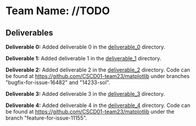# Team Name: //TODO

## Deliverables
**Deliverable 0:** Added deliverable 0 in the [deliverable_0](./deliverables/deliverable_0) directory.

**Deliverable 1:** Added deliverable 1 in the [deliverable_1](./deliverables/deliverable_1) directory.

**Deliverable 2:** Added deliverable 2 in the [deliverable_2](./deliverables/deliverable_2) directory. Code can be found at https://github.com/CSCD01-team23/matplotlib under branches "bugfix-for-issue-16482" and "14233-sol".

**Deliverable 3:** Added deliverable 3 in the [deliverable_3](./deliverables/deliverable_3) directory.

**Deliverable 4:** Added deliverable 4 in the [deliverable_4](./deliverables/deliverable_4) directory. Code can be found at https://github.com/CSCD01-team23/matplotlib under the branch "feature-for-issue-11155".
